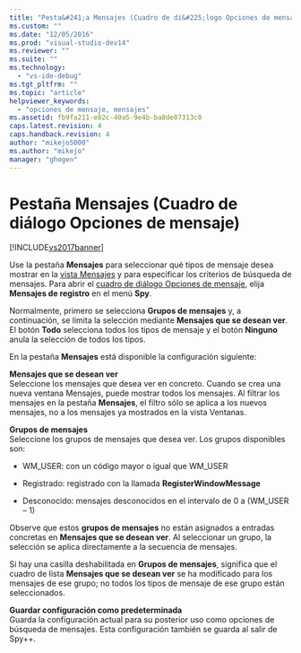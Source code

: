 ```yaml
---
title: "Pesta&#241;a Mensajes (Cuadro de di&#225;logo Opciones de mensaje) | Microsoft Docs"
ms.custom: ""
ms.date: "12/05/2016"
ms.prod: "visual-studio-dev14"
ms.reviewer: ""
ms.suite: ""
ms.technology: 
  - "vs-ide-debug"
ms.tgt_pltfrm: ""
ms.topic: "article"
helpviewer_keywords: 
  - "opciones de mensaje, mensajes"
ms.assetid: fb9fa211-e82c-40a5-9e4b-ba8de07313c0
caps.latest.revision: 4
caps.handback.revision: 4
author: "mikejo5000"
ms.author: "mikejo"
manager: "ghogen"
---
```

# Pesta&#241;a Mensajes (Cuadro de di&#225;logo Opciones de mensaje)
[!INCLUDE[vs2017banner](../code-quality/includes/vs2017banner.md)]

Use la pestaña **Mensajes** para seleccionar qué tipos de mensaje desea mostrar en la [vista Mensajes](../debugger/messages-view.md) y para especificar los criterios de búsqueda de mensajes.  Para abrir el [cuadro de diálogo Opciones de mensaje](../debugger/message-options-dialog-box.md), elija **Mensajes de registro** en el menú **Spy**.  
  
 Normalmente, primero se selecciona **Grupos de mensajes** y, a continuación, se limita la selección mediante **Mensajes que se desean ver**.  El botón **Todo** selecciona todos los tipos de mensaje y el botón **Ninguno** anula la selección de todos los tipos.  
  
 En la pestaña **Mensajes** está disponible la configuración siguiente:  
  
 **Mensajes que se desean ver**  
 Seleccione los mensajes que desea ver en concreto.  Cuando se crea una nueva ventana Mensajes, puede mostrar todos los mensajes.  Al filtrar los mensajes en la pestaña **Mensajes**, el filtro sólo se aplica a los nuevos mensajes, no a los mensajes ya mostrados en la vista Ventanas.  
  
 **Grupos de mensajes**  
 Seleccione los grupos de mensajes que desea ver.  Los grupos disponibles son:  
  
-   WM\_USER: con un código mayor o igual que WM\_USER  
  
-   Registrado: registrado con la llamada **RegisterWindowMessage**  
  
-   Desconocido: mensajes desconocidos en el intervalo de 0 a \(WM\_USER – 1\)  
  
 Observe que estos **grupos de mensajes** no están asignados a entradas concretas en **Mensajes que se desean ver**.  Al seleccionar un grupo, la selección se aplica directamente a la secuencia de mensajes.  
  
 Si hay una casilla deshabilitada en **Grupos de mensajes**, significa que el cuadro de lista **Mensajes que se desean ver** se ha modificado para los mensajes de ese grupo; no todos los tipos de mensaje de ese grupo están seleccionados.  
  
 **Guardar configuración como predeterminada**  
 Guarda la configuración actual para su posterior uso como opciones de búsqueda de mensajes.  Esta configuración también se guarda al salir de Spy\+\+.